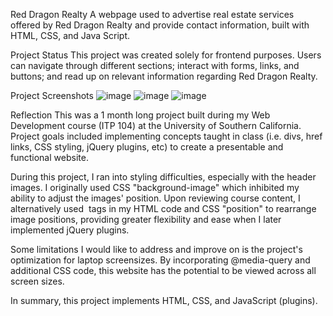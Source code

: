 Red Dragon Realty 
A webpage used to advertise real estate services offered by Red Dragon Realty 
and provide contact information, built with HTML, CSS, and Java Script.

Project Status
This project was created solely for frontend purposes. Users can navigate 
through different sections; interact with forms, links, and buttons; and read 
up on relevant information regarding Red Dragon Realty.

Project Screenshots
![image](https://github.com/kristiiwuu/Red-Dragon-Realty/assets/143127170/4dac32a1-36c5-4021-bf12-aa89d75a03fc)
![image](https://github.com/kristiiwuu/Red-Dragon-Realty/assets/143127170/b74c6a8f-6b15-4af7-bc1a-bf79d3f94c52)
![image](https://github.com/kristiiwuu/Red-Dragon-Realty/assets/143127170/33793ae1-dbab-491f-9105-bcfc4136133e)

Reflection
This was a 1 month long project built during my Web Development course (ITP 104)
at the University of Southern California. Project goals included implementing concepts 
taught in class (i.e. divs, href links, CSS styling, jQuery plugins, etc) to create a 
presentable and functional website. 

During this project, I ran into styling difficulties, especially with the header images. 
I originally used CSS "background-image" which inhibited my ability to adjust the images' 
position. Upon reviewing course content, I alternatively used <img> tags in my HTML code and 
CSS "position" to rearrange image positions, providing greater flexibility and ease when I later
implemented jQuery plugins. 

Some limitations I would like to address and improve on is the project's optimization for
laptop screensizes. By incorporating @media-query and additional CSS code, this website has the 
potential to be viewed across all screen sizes. 

In summary, this project implements HTML, CSS, and JavaScript (plugins). 
